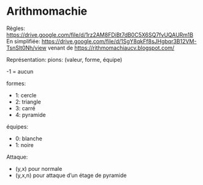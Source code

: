 # Arithmomachie

Règles: https://drive.google.com/file/d/1rz2AM8FDiBt7dB0C5X6SQ7fvUQAURm1B
En simplifiée: https://drive.google.com/file/d/1SgY8qkFf8sJHgbqr3B12VM-TsnSlt0Nh/view
venant de https://rithmomachiaucv.blogspot.com/

Représentation:
pions: (valeur, forme, équipe)

-1 = aucun

formes:
- 1: cercle
- 2: triangle
- 3: carré
- 4: pyramide

équipes:
- 0: blanche
- 1: noire

Attaque:
- (y,x) pour normale
- (y,x,n) pour attaque d’un étage de pyramide
